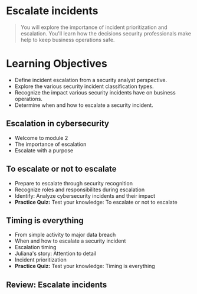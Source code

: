 # Escalate incidents
> You will explore the importance of incident prioritization and escalation. You'll learn how the decisions security professionals make help to keep business operations safe.
# Learning Objectives
- Define incident escalation from a security analyst perspective.
- Explore the various security incident classification types.
- Recognize the impact various security incidents have on business operations.
- Determine when and how to escalate a security incident.
## Escalation in cybersecurity
- Welcome to module 2
- The importance of escalation
- Escalate with a purpose
## To escalate or not to escalate
- Prepare to escalate through security recognition
- Recognize roles and responsibilites during escalation
- Identify: Analyze cybersecurity incidents and their impact
- **Practice Quiz:** Test your knowledge: To escalate or not to escalate
## Timing is everything
- From simple activity to major data breach
- When and how to escalate a security incident
- Escalation timing
- Juliana's story: Attention to detail
- Incident prioritization
- **Practice Quiz:** Test your knowledge: Timing is everything
## Review: Escalate incidents
